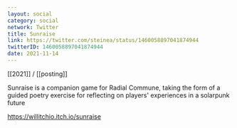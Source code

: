 ```yaml
---
layout: social
category: social
network: Twitter
title: Sunraise
link: https://twitter.com/steinea/status/1460058897041874944
twitterID: 1460058897041874944
date: 2021-11-14
---
```


[[2021]] / [[posting]]

Sunraise is a companion game for Radial Commune, taking the form of a guided poetry exercise for reflecting on players' experiences in a solarpunk future

<https://willitchio.itch.io/sunraise>
